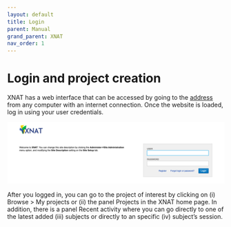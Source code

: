 ```yaml
---
layout: default
title: Login 
parent: Manual
grand_parent: XNAT
nav_order: 1
---
```


# Login and project creation

XNAT has a web interface that can be accessed by going to the [address](https://central.xnat.org/app/template/Login.vm#!) from any computer with an internet connection. Once the website is loaded, log in using your user credentials. 


![Login](../../../pics/Login.png)

After you logged in, you can go to the project of interest by clicking on (i) Browse > My projects or (ii) the panel Projects in the XNAT home page. In addition, there is a panel Recent activity where you can go directly to one of the latest added (iii) subjects or directly to an specific (iv) subject’s session.
